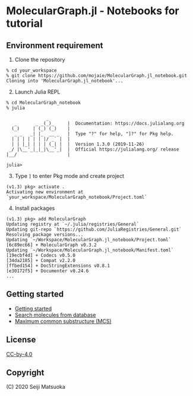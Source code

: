 
MolecularGraph.jl - Notebooks for tutorial
===========================================


Environment requirement
------------------------

1. Clone the repository

```
% cd your_workspace
% git clone https://github.com/mojaie/MolecularGraph.jl_notebook.git
Cloning into 'MolecularGraph.jl_notebook'...
```

2. Launch Julia REPL

```
% cd MolecularGraph_notebook
% julia

               _
   _       _ _(_)_     |  Documentation: https://docs.julialang.org
  (_)     | (_) (_)    |
   _ _   _| |_  __ _   |  Type "?" for help, "]?" for Pkg help.
  | | | | | | |/ _` |  |
  | | |_| | | | (_| |  |  Version 1.3.0 (2019-11-26)
 _/ |\__'_|_|_|\__'_|  |  Official https://julialang.org/ release
|__/                   |

julia>
```

3. Type `]` to enter Pkg mode and create project

```
(v1.3) pkg> activate .
Activating new environment at `your_workspace/MolecularGraph_notebook/Project.toml`
```

4. Install packages

```
(v1.3) pkg> add MolecularGraph
Updating registry at `~/.julia/registries/General`
Updating git-repo `https://github.com/JuliaRegistries/General.git`
Resolving package versions...
Updating `~/Workspace/MolecularGraph.jl_notebook/Project.toml`
[6c89ec66] + MolecularGraph v0.3.2
Updating `~/Workspace/MolecularGraph.jl_notebook/Manifest.toml`
[19ecbf4d] + Codecs v0.5.0
[34da2185] + Compat v2.2.0
[ffbed154] + DocStringExtensions v0.8.1
[e30172f5] + Documenter v0.24.6
...
```


Getting started
------------------------

- [Getting started](https://nbviewer.jupyter.org/github/mojaie/graphmol.jl/blob/master/notebook/gettingStarted.ipynb)
- [Search molecules from database](https://nbviewer.jupyter.org/github/mojaie/graphmol.jl/blob/master/notebook/substructureSearch.ipynb)
- [Maximum common substructure (MCS)](https://nbviewer.jupyter.org/github/mojaie/graphmol.jl/blob/master/notebook/mcs.ipynb)



License
------------------------

[CC-by-4.0](https://creativecommons.org/licenses/by/4.0/)



Copyright
------------------------

(C) 2020 Seiji Matsuoka
